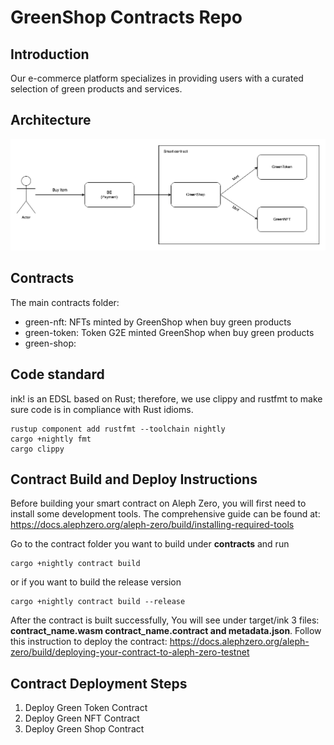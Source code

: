 # GreenShop Contracts Repo

## Introduction

Our e-commerce platform specializes in providing users with a curated selection of green products and services.

## Architecture

[![Architecture](./images/GreenShop.png)](./images/GreenShop.png)

## Contracts

The main contracts folder:

- green-nft: NFTs minted by GreenShop when buy green products
- green-token: Token G2E minted GreenShop when buy green products
- green-shop:

## Code standard

ink! is an EDSL based on Rust; therefore, we use clippy and rustfmt to make sure code is in compliance with Rust idioms.

```
rustup component add rustfmt --toolchain nightly
cargo +nightly fmt
cargo clippy
```

## Contract Build and Deploy Instructions

Before building your smart contract on Aleph Zero, you will first need to install some development tools. The comprehensive guide can be found at:
https://docs.alephzero.org/aleph-zero/build/installing-required-tools

Go to the contract folder you want to build under **contracts** and run

```
cargo +nightly contract build
```

or if you want to build the release version

```
cargo +nightly contract build --release
```

After the contract is built successfully, You will see under target/ink 3 files: **contract_name.wasm contract_name.contract and metadata.json**. Follow this instruction to deploy the contract:
https://docs.alephzero.org/aleph-zero/build/deploying-your-contract-to-aleph-zero-testnet

## Contract Deployment Steps

1. Deploy Green Token Contract
2. Deploy Green NFT Contract
3. Deploy Green Shop Contract
